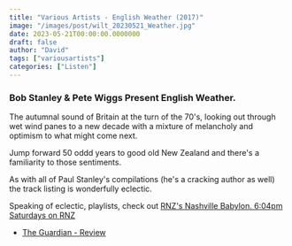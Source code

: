 ```yaml
---
title: "Various Artists - English Weather (2017)"
image: "/images/post/wilt_20230521_Weather.jpg"
date: 2023-05-21T00:00:00.0000000
draft: false
author: "David"
tags: ["variousartists"]
categories: ["Listen"]
---
```

### Bob Stanley & Pete Wiggs Present English Weather.

 The autumnal sound of Britain at the turn of the 70's, looking out through wet wind panes to a new decade with a mixture of melancholy and optimism to what might come next.

 Jump forward 50 oddd years to good old New Zealand and there's a familiarity to those sentiments.

 As with all of Paul Stanley's compilations (he's a cracking author as well) the track listing is wonderfully eclectic. 

 Speaking of eclectic, playlists, check out [RNZ's Nashville Babylon. 6:04pm Saturdays on RNZ](https://www.rnz.co.nz/national/programmes/nashville-babylon)

-  [The Guardian - Review](https://www.theguardian.com/music/2017/jan/26/bob-stanley-and-pete-wiggs-present-english-weather-review-ace)